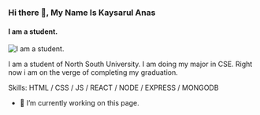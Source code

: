 ### Hi there 👋, My Name Is Kaysarul Anas
#### I am a student.
![I am a student.](https://i.ibb.co/ZXynqPw/Free-Creative-Modern-Youtube-Channel-Art-Banner-PSD.jpg)

I am a student of North South University. I am doing my major in CSE. Right now i am on the verge of completing my graduation.

Skills: HTML / CSS / JS / REACT / NODE / EXPRESS / MONGODB

- 🔭 I’m currently working on this page. 




